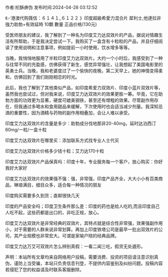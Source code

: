 <p>作者:抡酥痹伪 发布时间:2024-04-28 03:12:52</p>
<p>《✅港澳代购薇信：６１４１_６１２２ 》印度超級希愛力混合片 犀利士,他達拉非 強力助勃+有效延時 10顆 數量 正品价格(130元) </p>
									<p>受医师朋友的建议，我了解到了一种名为印度艾力达双效片的产品，据说对情趣生活有所帮助，于是我决定尝试一下。我购买了一盒含有十粒粒的产品，并且仔细阅读了使用说明和注意事项，例如提前一小时使用，饮水增多等等。</p><p></p><p></p><p></p><p></p><p>当晚，我悄悄地服用了半粒印度艾力达双效片。大约一个小时后，我感受到了一种与往常不同的充盈感，仿佛获得了新生，感觉异常强壮，让我想起了美国电影里的英勇士兵。当晚，我和老婆度过了一个愉快的夜晚，第二天早上，她的神情变得柔和，仿佛回到了我们刚刚相恋的时光。</p><p></p><p></p><p></p><p>此后，我也了解到了其他类似产品，如印度希爱力双效片、印度小蓝片双效片等，虽然我也尝试过，但对我来说，印度艾力达双效片的效果更胜一筹。毕竟，它在助勃方面的功效更为显著，硬度可媲美钢铁，甚至还有增粗的效果。尽管副作用存在，但我通过多喝水和食用甜品来缓解，下次使用时也会适当减少剂量。我深知忌酒的重要性，因为酒精与药物的副作用相叠加，会让人难以承受。</p><p></p><p></p><p>印度艾力达双效片的含量是多少：助勃成分伐地那非20-40mg，延时达泊西汀60mg/一粒/一盒十粒</p><p></p><p>印度艾力达双效片在哪里买：添加联系方式找专业人士代买</p><p></p><p>印度艾力达双效片价格多少钱十粒；艾力达170十粒</p><p></p><p>印度艾力达双效片产品保真吗：印度十年，专业服务每一个客户，放心购买：你好我好大家好</p><p></p><p>印度艾力达双效片的效果强不强：强，非常强，印度产品齐全，大大小小有百类商品，琳琅满目，细目众多，适合每一种情况的朋友</p><p></p><p>印度购买需要多久到货；直邮很快几天</p><p></p><p>印度的产品安全吗；印度卫生条件那么差：印度的药也是给人吃的,而且印度自己人吃不起，这些药都是出口的，非吃正规，放心。</p><p></p><p>印度艾力达双效片是非常经典的双效片，其特点就是综合性非常强，效果强副作用小，对于需要的人群来说非常划算。再加上印度铁塔公司是最早一批出双效片的公司，其产业规模也非常宏大。可谓是家喻户晓的经典品牌。</p><p></p><p>印度艾力达万艾可双效片怎么辨别真假：一看二闻三吃，假货无处遁形。</p>				声明：本站所有文章均来自网络用户投稿，需要消费、投资的项目请注意识别真伪，谨防上当受骗，本站只负责信息刊登，不提供内容鉴别及纠纷问题。投稿内容若侵犯了您的权益请及时联系客服删除。				
